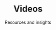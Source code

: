 ---
title: Videos
subtitle: Resources and insights
description: The latest industry vidoes, interviews, technologies, and resources.
categories: [All, Design, Product, Software Engineering, Customer Success, Research, Photography, Presentation, Responsive, SaaS, Illustrator, Tools, UI/UX, Frameworks, Management]
main_video:
  - title: "Advanced features"
    description: Once you’re ready, learn more about advanced analytics, features and shortcuts.
    image: images/article-main.png
    publication: "Candice Wu"
    tags: ["Research", "Illustrator", "Photography", "Presentation", "Responsive", "UI/UX"]
    date: "2024-01-20T23:44:58-08:00"
    link: videos/2024-01-20-UX-review-presentations

  - title: "Design"
    description: Once you’re ready, learn more about advanced analytics, features and shortcuts.
    image: images/article-main.png
    publication: "Candice Wu"
    tags: ["Design"]
    date: "2024-01-20T23:44:58-08:00"
    link: videos/2024-01-20-UX-review-presentations

  - title: "Software Engineering"
    description: Once you’re ready, learn more about advanced analytics, features and shortcuts.
    image: images/article-main.png
    publication: "Candice Wu"
    tags: ["Software Engineering"]
    date: "2024-01-20T23:44:58-08:00"
    link: videos/2024-01-20-UX-review-presentations

videos:
  title: Latest videos
  description: All of my long-form thoughts on programming, career and more.
--- 